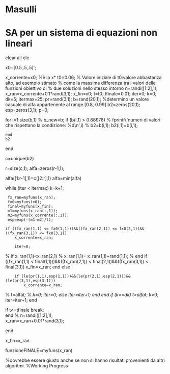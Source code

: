 # Masulli
# SA per un sistema di equazioni non lineari
clear all
clc

x0=[0.5,.5,.5]';

x_corrente=x0; %è la x*
t0=0.06; %   Valore iniziale di t0:valore abbastanza alto, ad esempio stimato
             % come la massima differenza tra i valori delle funzioni obiettivo di
             % due soluzioni nello stesso intorno
n=randi([1:2],1);       
x_ran=x_corrente+0.1*rand(3,1);
x_fin=x0;
t=t0;
tfinale=0.01;
iter=0;
k=0;
dk=5;
itermax=25;
pr=rand(3,1);
b=rand(20,1);   %determino un valore casuale di alfa appartenente al range [0.8, 0.99]
b2=zeros(20,1);
esp=zeros(3,1);
p=0;

for i=1:size(b,1)
%     b_new=b;
    if (b(i,1) > 0.88978)
%         fprintf('numeri di valori che rispettano la condizione: %d\n',i)
%         b2=b(i,1);
        b2(i,1)=b(i,1);
       
    end
    b2
        
end
    
c=unique(b2)

r=size(c,1);
alfa=zeros(r-1,1);

alfa([1:r-1],1)=c([2:r],1)
alfa=min(alfa)





       
while (iter < itermax)
     k=k+1;
   

     fx_ran=myfuns(x_ran);
     fx0=myfuns(x0);
     final=myfuns(x_fin);
     m1=myfuns(x_ran(:,1));
     m2=myfuns(x_corrente(:,1));      
     esp=exp(-(m1-m2)/t);

    if ((fx_ran(1,1) <= fx0(1,1)))&&((fx_ran(2,1)) <= fx0(2,1))&&((fx_ran(3,1)) <= fx0(3,1))
        x_corrente=x_ran;
        
        iter=0;
%          if x_ran(1,1)<x_ran(2,1)
%              x_ran(1,1)= x_ran(1,1)+rand(1,1);
%          end
         if ((fx_ran(1,1) < final(1,1)))&&((fx_ran(2,1)) < final(2,1))&&((fx_ran(3,1)) < final(3,1))
            x_fin=x_ran;
         end
    else

        if (le(pr(1,1),esp(1,1)))&&(le(pr(2,1),esp(2,1)))&&(le(pr(3,1),esp(3,1)))
            x_corrente=x_ran;
%             t=alfa*t;
%             k=0;
            iter=0;
        else
            iter=iter+1;
        end
    end
    if (k==dk)
            t=alfa*t;
            k=0;
            iter=iter+1;
    end  
    

    
    
if t<=tfinale
        break;        
end
% n=randi([1:2],1);       
x_ran=x_ran+0.01*rand(3,1);

    
end

            
            
  

x_fin=x_ran

funzioneFINALE=myfuns(x_ran)


%dovrebbe essere giusto anche se non si hanno risultati provenienti da altri algoritmi.
%Working Progress
